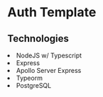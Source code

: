 # Auth Template

## Technologies

<li>NodeJS w/ Typescript</li>
<li>Express</li>
<li>Apollo Server Express</li>
<li>Typeorm</li>
<li>PostgreSQL</li>
